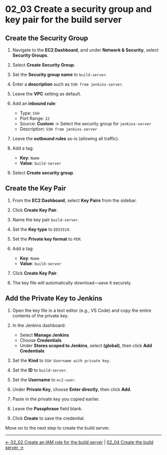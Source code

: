 # 02_03 Create a security group and key pair for the build server

## Create the Security Group

1. Navigate to the **EC2 Dashboard**, and under **Network & Security**, select **Security Groups**.
2. Select **Create Security Group**.
3. Set the **Security group name** to `build-server`.
4. Enter a **description** such as `SSH from jenkins-server`.
5. Leave the **VPC** setting as default.
6. Add an **inbound rule**:

   - Type: `SSH`
   - Port Range: `22`
   - Source: **Custom** → Select the security group for `jenkins-server`
   - Description: `SSH from jenkins-server`

7. Leave the **outbound rules** as-is (allowing all traffic).
8. Add a tag:

   - **Key**: `Name`
   - **Value**: `build-server`

9. Select **Create security group**.

## Create the Key Pair

1. From the **EC2 Dashboard**, select **Key Pairs** from the sidebar.
2. Click **Create Key Pair**.
3. Name the key pair `build-server`.
4. Set the **Key type** to `ED25519`.
5. Set the **Private key format** to `PEM`.
6. Add a tag:

   - **Key**: `Name`
   - **Value**: `build-server`

7. Click **Create Key Pair**.
8. The key file will automatically download—save it securely.

## Add the Private Key to Jenkins

1. Open the key file in a text editor (e.g., VS Code) and copy the entire contents of the private key.
2. In the Jenkins dashboard:

   - Select **Manage Jenkins**
   - Choose **Credentials**
   - Under **Stores scoped to Jenkins**, select **(global)**, then click **Add Credentials**

3. Set the **Kind** to `SSH Username with private key`.
4. Set the **ID** to `build-server`.
5. Set the **Username** to `ec2-user`.
6. Under **Private Key**, choose **Enter directly**, then click **Add**.
7. Paste in the private key you copied earlier.
8. Leave the **Passphrase** field blank.
9. Click **Create** to save the credential.

Move on to the next step to create the build server.

<!-- FooterStart -->
---
[← 02_02 Create an IAM role for the build server](../02_02_create_an_iam_role_for_the_build_server/README.md) | [02_04 Create the build server →](../02_04_create_the_build_server/README.md)
<!-- FooterEnd -->
